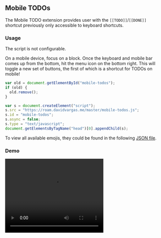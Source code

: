 ## Mobile TODOs

The Mobile TODO extension provides user with the `[[TODO]]`/`[[DONE]]` shortcut previously only accessible to keyboard shortcuts.

### Usage

The script is not configurable.

On a mobile device, focus on a block. Once the keyboard and mobile bar comes up from the bottom, hit the menu icon on the bottom right. This will toggle a new set of buttons, the first of which is a shortcut for TODOs on mobile!

```javascript
var old = document.getElementById("mobile-todos");
if (old) {
  old.remove();
}

var s = document.createElement("script");
s.src = "https://roam.davidvargas.me/master/mobile-todos.js";
s.id = "mobile-todos";
s.async = false;
s.type = "text/javascript";
document.getElementsByTagName("head")[0].appendChild(s);
```

To view all available emojis, they could be found in the following [JSON file](https://raw.githubusercontent.com/omnidan/node-emoji/master/lib/emoji.json).

### Demo

<video width="320" height="240" controls>
  <source src="../../videos/emojis.mp4" type="video/mp4">
</video>
